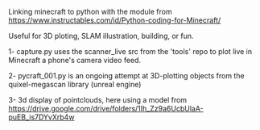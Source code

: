 Linking minecraft to python with the module from     https://www.instructables.com/id/Python-coding-for-Minecraft/

Useful for 3D ploting, SLAM illustration, building, or fun.

1- capture.py uses the scanner_live src from the 'tools' repo to plot live in Minecraft a phone's camera video feed.

2- pycraft_001.py is an ongoing attempt at 3D-plotting objects from the quixel-megascan library (unreal engine)

3- 3d display of pointclouds, here using a model from https://drive.google.com/drive/folders/1Ih_Zz9a6UcbUlaA-puEB_is7DYvXrb4w
